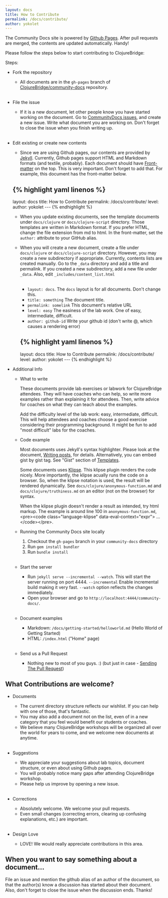 ```yaml
---
layout: docs
title: How to Contribute
permalink: /docs/contribute/
author: yokolet
---
```


The Community Docs site is powered by [Github Pages](http://pages.github.com/).
After pull requests are merged, the contents are updated automatically. Handy!

Please follow the steps below to start contributing to ClojureBridge:

Steps:

- Fork the repository
  - All documents are in the `gh-pages` branch of [ClojureBridge/community-docs](https://github.com/ClojureBridge/community-docs) repository.<br/><br/>
  
- File the issue
  - If it is a new document, let other people know you have started working on the document.
  Go to [CommunityDocs issues](https://github.com/ClojureBridge/community-docs/issues?page=1&state=open),
  and create a new issue. Write what document you are working on. Don't forget to close the issue
  when you finish writing up.<br/><br/>

- Edit existing or create new contents
  - Since we are using Github pages, our contents are provided by [Jekyll](http://jekyllrb.com/docs/home/). Currently, Github pages support HTML and Markdown formats (and textile, probably). Each document should have [Front-matter](http://jekyllrb.com/docs/frontmatter/) on the top. This is very important. Don't forget to add that. For example, this document has the front-matter below.
  
  {% highlight yaml linenos %}
  ---
  layout: docs
  title: How to Contribute
  permalink: /docs/contribute/
  level: 
  author: yokolet
  --- {% endhighlight %}
	
  - When you update existing documents, see the template documents under `docs/clojure` or `docs/clojure-script` directory. Those templates are written in Markdown format. If you prefer HTML, change the file extension from md to html. In the front-matter, set the `author:` attribute to your GitHub alias.

  - When you will create a new document, create a file under `docs/clojure` or `docs/clojure-script` directory. However, you may create a new subdirectory if appropriate. Currently, contents lists are created manually. Go to the `_data` directory and add a title and permalink. If you created a new subdirectory, add a new file under `_data`. Also, edit `_includes/content_list.html`<br/><br/>

    - `layout: docs`. The `docs` layout is for all documents. Don't change this.
    - `title: something` The document title.
    - `permalink: somelink` This document's relative URL
    - `level: easy` The easiness of the lab work. One of easy, intermediate, difficult.
    - `author: github-id` Write your github id (don't write @, which causes a rendering error)


    {% highlight yaml linenos %}
    ---
    layout: docs
    title: How to Contribute
    permalink: /docs/contribute/
    level: 
    author: yokolet
    --- {% endhighlight %}

- Additional Info

  - What to write

    These documents provide lab exercises or labwork for ClojureBridge attendees. They will have coaches who can help, so write more examples rather than explaining it for attendees. Then, write advice for coaches on what they can teach about the examples.

    Add the difficulty level of the lab work: easy, intermediate, difficult. This will help attendees and coaches choose a good exercise considering their programming background. It might be fun to add "most difficult" labs for the coaches.

  - Code example

    Most documents uses Jekyll's syntax highlighter. Please look at the document, [Writing posts](http://jekyllrb.com/docs/posts/), for details. Alternatively, you can embed gist by gist tag. See "Gist" section of [Templates](http://jekyllrb.com/docs/templates/).

    Some documents uses [Klipse](https://github.com/viebel/klipse). This klipse plugin renders the code nicely. More importantly, the klipse acually runs the code on a browser. So, when the klipse notation is used, the result will be rendered dynamically. See `docs/clojure/anonymous-function.md` and `docs/clojure/truthiness.md` on an editor (not on the browser) for syntax.

    When the klipse plugin doesn't render a result as intended, try html markup. The example is around line 100 in `anonymous-function.md`, &lt;pre&gt;&lt;code class="language-klipse" data-eval-context="expr"&gt; ... &lt;/code&gt;&lt;/pre&gt;.


  - Running the Community Docs site locally

    1. Checkout the `gh-pages` branch in your `community-docs` directory
    2. Run `gem install bundler`
    3. Run `bundle install` <br/><br/>

  - Start the server
  
    - Run `jekyll serve --incremental --watch`. This will start the server running on port 4444. `--incremental` Enable incremental build making it very fast. `--watch` option reflects the changes immediately.
    - Open your browser and go to `http://localhost:4444/community-docs/`. <br/><br/>

  - Document examples

    * Markdown: `/docs/getting-started/helloworld.md` (Hello World of Getting Started)
    * HTML: `/index.html` ("Home" page)<br/><br/>

  - Send us a Pull Request

    - Nothing new to most of you guys. :) (but just in case - [Sending The Pull Request](https://help.github.com/articles/using-pull-requests#sending-the-pull-request))

## What Contributions are welcome?

- Documents

  - The current directory structure reflects our wishlist. If you can help with one of those, that's fantastic.
  - You may also add a document not on the list, even of in a new category that you feel would benefit our students or coaches.
  - We believe many ClojureBridge workshops will be organized all over the world for years to come, and we welcome new documents at anytime.<br/><br/>

- Suggestions

  - We appreciate your suggestions about lab topics, document structure, or even about using Github pages.
  - You will probably notice many gaps after attending ClojureBridge workshop.
  - Please help us improve by opening a new issue.<br/><br/>

- Corrections

  - Absolutely welcome. We welcome your pull requests.
  - Even small changes (correcting errors, clearing up confusing explanations, etc.) are important.<br/><br/>

- Design Love
  - LOVE! We would really appreciate contributions in this area.

## When you want to say something about a document...

File an issue and mention the github alias of an author of the document,
so that the author(s) know a discussion has started about their document.
Also, don't forget to close the issue when the discussion ends. Thanks!
